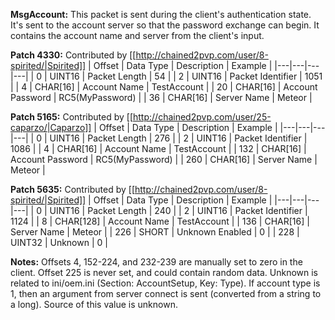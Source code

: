**MsgAccount:** This packet is sent during the client's authentication state. It's sent to the account server so that the password exchange can begin. It contains the account name and server from the client's input.

**Patch 4330:** Contributed by [[http://chained2pvp.com/user/8-spirited/|Spirited]]
| Offset | Data Type | Description | Example |
|---|---|---|---|
| 0 | UINT16 | Packet Length | 54 |
| 2 | UINT16 | Packet Identifier | 1051 |
| 4 | CHAR[16] | Account Name | TestAccount |
| 20 | CHAR[16] | Account Password | RC5(MyPassword) |
| 36 | CHAR[16] | Server Name | Meteor |

**Patch 5165:** Contributed by [[http://chained2pvp.com/user/25-caparzo/|Caparzo]]
| Offset | Data Type | Description | Example |
|---|---|---|---|
| 0 | UINT16 | Packet Length | 276 |
| 2 | UINT16 | Packet Identifier | 1086 |
| 4 | CHAR[16] | Account Name | TestAccount |
| 132 | CHAR[16] | Account Password | RC5(MyPassword) |
| 260 | CHAR[16] | Server Name | Meteor |

**Patch 5635:** Contributed by [[http://chained2pvp.com/user/8-spirited/|Spirited]]
| Offset | Data Type | Description | Example |
|---|---|---|---|
| 0 | UINT16 | Packet Length | 240 |
| 2 | UINT16 | Packet Identifier | 1124 |
| 8 | CHAR[128] | Account Name | TestAccount |
| 136 | CHAR[16] | Server Name | Meteor |
| 226 | SHORT | Unknown Enabled | 0 |
| 228 | UINT32 | Unknown | 0 |

**Notes:** Offsets 4, 152-224, and 232-239 are manually set to zero in the client. Offset 225 is never set, and could contain random data. Unknown is related to ini/oem.ini (Section: AccountSetup, Key: Type). If account type is 1, then an argument from server connect is sent (converted from a string to a long). Source of this value is unknown.
